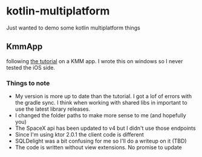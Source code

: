 # kotlin-multiplatform
Just wanted to demo some kotlin multiplatform things

## KmmApp
following [the tutorial](https://play.kotlinlang.org/hands-on/Networking%20and%20Data%20Storage%20with%20Kotlin%20Multiplatfrom%20Mobile/01_Introduction) on a KMM app. I wrote this on windows so I never tested the iOS side.

### Things to note
- My version is more up to date than the tutorial. I got a lof of errors with the gradle sync. I think when working with shared libs in important to use the latest library releases.
- I changed the folder paths to make more sense to me (and hopefully you)
- The SpaceX api has been updated to v4 but I didn't use those endpoints
- Since I'm using ktor 2.0.1 the client code is different
- SQLDelight was a bit confusing for me so I'll do a writeup on it (TBD)
- The code is written without view extensions. No promise to update
